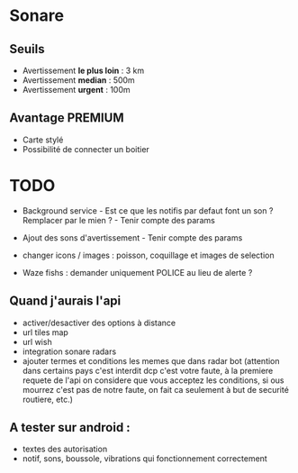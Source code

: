 # Sonare

## Seuils

- Avertissement **le plus loin** : 3 km
- Avertissement **median** : 500m
- Avertissement **urgent** : 100m

## Avantage PREMIUM

- Carte stylé
- Possibilité de connecter un boitier

# TODO

- Background service
        - Est ce que les notifis par defaut font un son ? Remplacer par le mien ?
        - Tenir compte des params
        
- Ajout des sons d'avertissement
        - Tenir compte des params

- changer icons / images : poisson, coquillage et images de selection

- Waze fishs : demander uniquement POLICE au lieu de alerte ?

## Quand j'aurais l'api
- activer/desactiver des options à distance
- url tiles map
- url wish
- integration sonare radars
- ajouter termes et conditions les memes que dans radar bot (attention dans certains pays c'est interdit dcp c'est votre faute, à la premiere requete de l'api on considere que vous acceptez les conditions, si ous mourrez c'est pas de notre faute, on fait ca seulement à but de securité routiere, etc.)


## A tester sur android :
- textes des autorisation
- notif, sons, boussole, vibrations qui fonctionnement correctement
